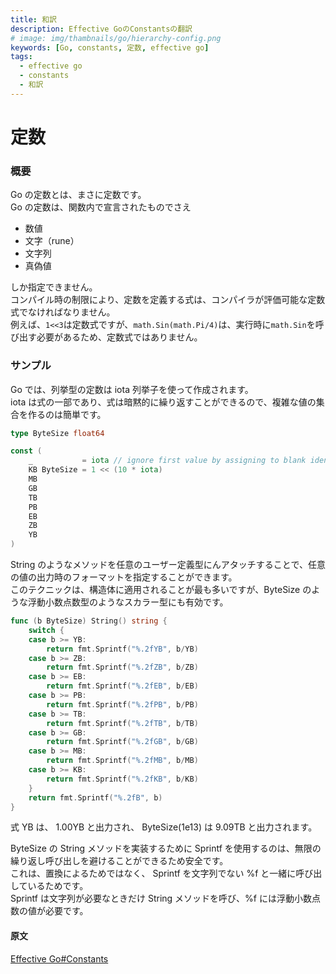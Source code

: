 ```yaml
---
title: 和訳
description: Effective GoのConstantsの翻訳
# image: img/thambnails/go/hierarchy-config.png
keywords: [Go, constants, 定数, effective go]
tags:
  - effective go
  - constants
  - 和訳
---
```


# 定数

### 概要

Go の定数とは、まさに定数です。  
Go の定数は、関数内で宣言されたものでさえ

- 数値
- 文字（rune）
- 文字列
- 真偽値

しか指定できません。  
コンパイル時の制限により、定数を定義する式は、コンパイラが評価可能な定数式でなければなりません。  
例えば、`1<<3`は定数式ですが、`math.Sin(math.Pi/4)`は、実行時に`math.Sin`を呼び出す必要があるため、定数式ではありません。

### サンプル

Go では、列挙型の定数は iota 列挙子を使って作成されます。  
iota は式の一部であり、式は暗黙的に繰り返すことができるので、複雑な値の集合を作るのは簡単です。

```go
type ByteSize float64

const (
    _           = iota // ignore first value by assigning to blank identifier
    KB ByteSize = 1 << (10 * iota)
    MB
    GB
    TB
    PB
    EB
    ZB
    YB
)
```

String のようなメソッドを任意のユーザー定義型にんアタッチすることで、任意の値の出力時のフォーマットを指定することができます。  
このテクニックは、構造体に適用されることが最も多いですが、ByteSize のような浮動小数点数型のようなスカラー型にも有効です。

```go
func (b ByteSize) String() string {
    switch {
    case b >= YB:
        return fmt.Sprintf("%.2fYB", b/YB)
    case b >= ZB:
        return fmt.Sprintf("%.2fZB", b/ZB)
    case b >= EB:
        return fmt.Sprintf("%.2fEB", b/EB)
    case b >= PB:
        return fmt.Sprintf("%.2fPB", b/PB)
    case b >= TB:
        return fmt.Sprintf("%.2fTB", b/TB)
    case b >= GB:
        return fmt.Sprintf("%.2fGB", b/GB)
    case b >= MB:
        return fmt.Sprintf("%.2fMB", b/MB)
    case b >= KB:
        return fmt.Sprintf("%.2fKB", b/KB)
    }
    return fmt.Sprintf("%.2fB", b)
}
```

式 YB は、 1.00YB と出力され、 ByteSize(1e13) は 9.09TB と出力されます。

ByteSize の String メソッドを実装するために Sprintf を使用するのは、無限の繰り返し呼び出しを避けることができるため安全です。  
これは、置換によるためではなく、 Sprintf を文字列でない %f と一緒に呼び出しているためです。  
Sprintf は文字列が必要なときだけ String メソッドを呼び、%f には浮動小数点数の値が必要です。

#### 原文

[Effective Go#Constants](https://golang.org/doc/effective_go#constants)
